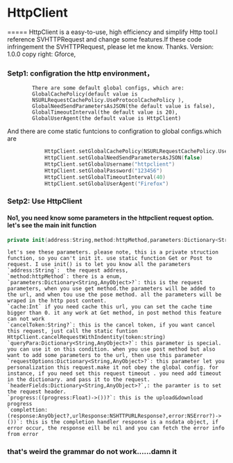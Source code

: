 # HttpClient
=====
HttpClient is a easy-to-use, high efficiency and simplify Http tool.I reference SVHTTPRequest and change some features.If these code 
infringement the SVHTTPRequest, please let me know. Thanks.
 Version: 1.0.0   copy right: Gforce,
### Setp1: configration the http environment， 
            There are some default global configs, which are:
            GlobalCachePolicy(default value is
            NSURLRequestCachePolicy.UseProtocolCachePolicy ),
            GlobalNeedSendParametersAsJSON(the default value is false),
            GlobalTimeoutInterval(the default value is 20), 
            GlobalUserAgent(the default value is HttpClient)           
And there are come static funtcions to configration to global configs.which are 
``` Swift
            HttpClient.setGlobalCachePolicy(NSURLRequestCachePolicy.UseProtocolCachePolicy)
            HttpClient.setGlobalNeedSendParametersAsJSON(false)
            HttpClient.setGlobalUsername("httpclient") 
            HttpClient.setGlobalPassword("123456")
            HttpClient.setGlobalTimeoutInterval(40)
            HttpClient.setGlobalUserAgent("Firefox")
 ```
 
 ### Setp2: Use HttpClient
 #### No1, you need know some parameters in the httpclient request option. let's see the main init function
 ``` Swift
private init(address:String,method:httpMethod,parameters:Dictionary<String,AnyObject>?, cache:Int,cancelToken:String?,queryPara:Dictionary<String,AnyObject>?, requestOptions:Dictionary<String,AnyObject>?,headerFields:Dictionary<String,AnyObject>?, progress:((progress:Float)->())?,complettion:(response:AnyObject?,urlResponse:NSHTTPURLResponse?,error:NSError?)->()){
```
    let's see these parameters. please note, this is a private struction function, so you can't init it. use static function Get or Post to request. I use init() is to let you know all the parameters
    `address:String`:  the request address,
    `method:httpMethod`: there is a enum,
    `parameters:Dictionary<String,AnyObject>?`: this is the request parameters, when you use get method.the parameters will be added to the url, and when tou use the pose method. all the parameters will be wraped in the http post content.
    `cache:Int` if you need cache this url, you can set the cache time bigger than 0. it any work at Get method, in post method this feature can not work
    `cancelToken:String?`: this is the cancel token, if you want cancel this request, just call the static funtion HttpClient.cancelRequestWithIndentity(token:string)
    `queryPara:Dictionary<String,AnyObject>?`: this parameter is special.  you can use it on this condition. when you use post method but also want to add some parameters to the url, then use this parameter
    `requestOptions:Dictionary<String,AnyObject>?`: this parameter let you personalization this request.make it not obey the global config. for instance, if you need set this request timeout . you need add timeout in the dictionary. and pass it to the request.
    `headerFields:Dictionary<String,AnyObject>?`,: the paramter is to set the request header.
    `progress:((progress:Float)->())?`: this is the upload&download progress
    `complettion:(response:AnyObject?,urlResponse:NSHTTPURLResponse?,error:NSError?)->())`: this is the completion handler response is a nsdata object, if error occur, the response eill be nil and you can fetch the error info from error


### that's weird the grammar do not work......damn it
